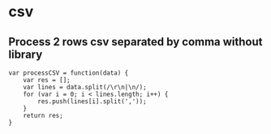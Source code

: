# csv


## Process 2 rows csv separated by comma without library

```
var processCSV = function(data) {
    var res = [];
    var lines = data.split(/\r\n|\n/);
    for (var i = 0; i < lines.length; i++) {
        res.push(lines[i].split(','));
    }
    return res;
}
```